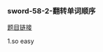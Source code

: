 ### sword-58-2-翻转单词顺序

[题目链接](https://leetcode-cn.com/problems/zuo-xuan-zhuan-zi-fu-chuan-lcof/)

1.so easy